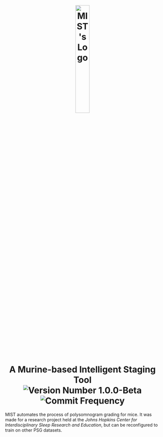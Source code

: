 <h1 align="center">
  <img src="https://github.com/Johns-Hopkins-CISRE/MIST/blob/main/logo/Logo%20White.png" alt="MIST's Logo"/ width="30%" height="30%">
  <br>
  A Murine-based Intelligent Staging Tool
  <br>
  <img src="https://img.shields.io/badge/version-1.0.0--beta-blue?style=for-the-badge" alt="Version Number 1.0.0-Beta">
  <img src="https://img.shields.io/github/commit-activity/y/Johns-Hopkins-CISRE/MIST?style=for-the-badge" alt="Commit Frequency">
</h1>

MIST automates the process of polysomnogram grading for mice. It was made for a research project held at the *Johns Hopkins Center for Interdisciplinary Sleep Research and Education*, but can be reconfigured to train on other PSG datasets.

